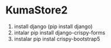 # KumaStore2

1. install django (pip install django)
2. intalar pip install django-crispy-forms
3. instalar pip instal crispy-bootstrap5
